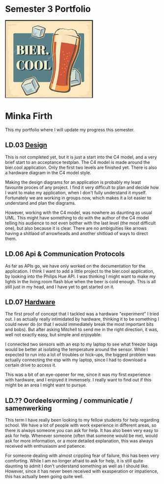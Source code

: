 # Semester 3 Portfolio
![bier.cool.png](bier.cool.png)

# Minka Firth

This my portfolio where I will update my progress this semester. 


## LD.03 [Design](https://github.com/LittleMinks/Semester3/tree/main/PoC/Design) 

This is not completed yet, but it is just a start into the C4 model, and a very brief start to an acceptance testplan. The C4 model is made around the bier.cool application. Only the first two levels are finished yet. There is also a hardware diagram in the C4 model style. 

Making the design diagrams for an application is probably my least favourite proces of any project. I find it very difficult to plan and decide how I want to make my application, when I don't fully understand it myself. Fortunately we are working in groups now, which makes it a lot easier to understand and plan the diagrams.

However, working with the C4 model, was nowhere as daunting as usual UML. This might have something to do with the author of the C4 model telling his audience to not even bother with the last level (the most difficult one), but also because it is clear. There are no ambiguities like arrows having a shitlaod of arrowheads and another shitload of ways to direct them.    


## LD.06 Api & Communication Protocols

As far as APIs go, we have only worked on the documentation for the application. I think I want to add a little project to the bier.cool application, by looking into the Philips Hue API. I was thinking I might want to make my lights in the living room flash blue when the beer is cold enough. This is all still just in my head, and I have yet to get started on it. 


## LD.07 [Hardware](https://github.com/LittleMinks/Semester3/tree/main/PoC/Hardware)

The first proof of concept that I tackled was a hardware "experiment" I tried out. I as actually really intimidated by hardware, thinking it to be something I could never do (or that I would immediately break the most important bits and bobs). But after asking Mitchell to send me in the right direction, it was, well not exactly easy, but simple and enjoyable. 

I connected two sensors with an esp to my laptop to see what freezer bags would be better at isolating the temperature around the sensor. While I expected to run into a lot of troubles or hick-ups, the biggest problem was actually connecting the esp with my laptop, since I had to download a certain drive to access it.  

This was a bit of an eye-opener for me, since it was my first experience with hardware, and I enjoyed it immensely. I really want to find out if this might be an area I might want to pursue.  

## LD.?? Oordeelsvorming / communicatie / samenwerking

This term I have really been looking to my fellow students for help regarding school. We have a lot of people with work experience in different areas, so there is always someone you can ask for help. It has also been very easy to ask for help. Whenever someone (often that someone would be me), would ask for more information, or a more detailed explanation, this was always received with enthusiasm and patience. 

For someone dealing with almost crippling fear of failure, this has been very comforting. While I am no longer afraid to ask for help, it is still quite daunting to admit I don't understand something as well as I should like. However, since it has never been received with exasperation or impatience, this has actually been going quite well. 


